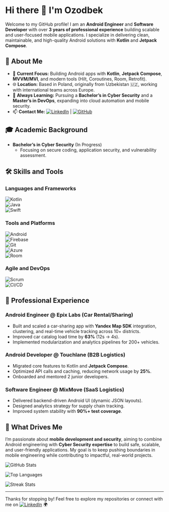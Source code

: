 # Hi there 👋 I'm Ozodbek  

Welcome to my GitHub profile! I am an **Android Engineer** and **Software Developer** with over **3 years of professional experience** building scalable and user-focused mobile applications. I specialize in delivering clean, maintainable, and high-quality Android solutions with **Kotlin** and **Jetpack Compose**.  

## 🌟 About Me  

- 🔭 **Current Focus:** Building Android apps with **Kotlin**, **Jetpack Compose**, **MVVM/MVI**, and modern tools (Hilt, Coroutines, Room, Retrofit).  
- 🌐 **Location:** Based in Poland, originally from Uzbekistan 🇺🇿, working with international teams across Europe.  
- 🌱 **Always Learning:** Pursuing a **Bachelor’s in Cyber Security** and a **Master’s in DevOps**, expanding into cloud automation and mobile security.  
- 📫 **Contact Me:** [![LinkedIn](https://img.shields.io/badge/LinkedIn-0077B5?style=for-the-badge&logo=linkedin&logoColor=white)](https://www.linkedin.com/in/ozodbek-karimov/) | [![GitHub](https://img.shields.io/badge/GitHub-100000?style=for-the-badge&logo=github&logoColor=white)](https://github.com/ozodbek)  

## 🎓 Academic Background  

- **Bachelor’s in Cyber Security** (In Progress)  
  - Focusing on secure coding, application security, and vulnerability assessment.  

## 🛠️ Skills and Tools  

### Languages and Frameworks  
![Kotlin](https://img.shields.io/badge/Kotlin-7F52FF?style=for-the-badge&logo=kotlin&logoColor=white)  
![Java](https://img.shields.io/badge/Java-007396?style=for-the-badge&logo=java&logoColor=white)  
![Swift](https://img.shields.io/badge/Swift-FA7343?style=for-the-badge&logo=swift&logoColor=white)  

### Tools and Platforms  
![Android](https://img.shields.io/badge/Android-3DDC84?style=for-the-badge&logo=android&logoColor=white)  
![Firebase](https://img.shields.io/badge/Firebase-FFCA28?style=for-the-badge&logo=firebase&logoColor=black)  
![Git](https://img.shields.io/badge/Git-F05032?style=for-the-badge&logo=git&logoColor=white)  
![Azure](https://img.shields.io/badge/Azure-0078D4?style=for-the-badge&logo=microsoft-azure&logoColor=white)  
![Room](https://img.shields.io/badge/Room-1572B6?style=for-the-badge&logo=room&logoColor=white)  

### Agile and DevOps  
![Scrum](https://img.shields.io/badge/Scrum-6DB33F?style=for-the-badge&logo=scrumalliance&logoColor=white)  
![CI/CD](https://img.shields.io/badge/CI/CD-EC4A3F?style=for-the-badge&logo=gitlab&logoColor=white)  

## 💼 Professional Experience  

### **Android Engineer @ Epix Labs (Car Rental/Sharing)**  
- Built and scaled a car-sharing app with **Yandex Map SDK** integration, clustering, and real-time vehicle tracking across 10+ districts.  
- Improved car catalog load time by **63%** (12s → 4s).  
- Implemented modularization and analytics pipelines for 200+ vehicles.  

### **Android Developer @ Touchlane (B2B Logistics)**  
- Migrated core features to Kotlin and **Jetpack Compose**.  
- Optimized API calls and caching, reducing network usage by **25%**.  
- Onboarded and mentored 2 junior developers.  

### **Software Engineer @ MixMove (SaaS Logistics)**  
- Delivered backend-driven Android UI (dynamic JSON layouts).  
- Designed analytics strategy for supply chain tracking.  
- Improved system stability with **90%+ test coverage**.  

## 🌟 What Drives Me  

I’m passionate about **mobile development and security**, aiming to combine Android engineering with **Cyber Security expertise** to build safe, scalable, and user-friendly applications. My goal is to keep pushing boundaries in mobile engineering while contributing to impactful, real-world projects.  

![GitHub Stats](https://github-readme-stats.vercel.app/api?username=mrokarimov&show_icons=true&theme=radical)  

![Top Languages](https://github-readme-stats.vercel.app/api/top-langs/?username=mrokarimov&layout=compact&theme=radical)  

![Streak Stats](https://github-readme-streak-stats.herokuapp.com/?user=mrokarimov&theme=radical)  

---  

Thanks for stopping by! Feel free to explore my repositories or connect with me on [![LinkedIn](https://img.shields.io/badge/LinkedIn-0077B5?style=for-the-badge&logo=linkedin&logoColor=white)](https://www.linkedin.com/in/mrokarimov/) 🌍  
